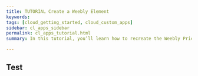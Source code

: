 ```yaml
---
title: TUTORIAL Create a Weebly Element
keywords:
tags: [cloud_getting_started, cloud_custom_apps]
sidebar: cl_apps_sidebar
permalink: cl_apps_tutorial.html
summary: In this tutorial, you’ll learn how to recreate the Weebly Price Chart sample element, package it up and test it. This element displays a given number of price plans, each with a given number of metrics.

---
```

## Test
